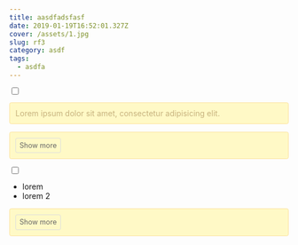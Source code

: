 ```yaml
---
title: aasdfadsfasf
date: 2019-01-19T16:52:01.327Z
cover: /assets/1.jpg
slug: rf3
category: asdf
tags:
  - asdfa
---
```

<style>

.read-more-state {

  display: block;

}



.read-more-target {

  opacity: 0;

  max-height: 0;

  font-size: 0;


}



.read-more-state:checked ~ .read-more-wrap .read-more-target {

  opacity: 1;

  font-size: inherit;

  max-height: 999em;

}



.read-more-state ~ p .read-more-trigger:before {

  content: 'Show more';

}



.read-more-state:checked ~ p .read-more-trigger:before {

  content: 'Show less';

}



.read-more-trigger {

  cursor: pointer;

  display: inline-block;

  padding: 0 .5em;

  color: #666;

  font-size: .9em;

  line-height: 2;

  border: 1px solid #ddd;

  border-radius: .25em;

}



/\* Other style \*/ 

body {

  padding: 2%;

}



p {

  padding: 2%;

  background: #fff9c6;

  color: #c7b27e;

  border: 1px solid #fce29f;

  border-radius: .25em;

}

</style>

<div>

<input type="checkbox" class="read-more-state" id="post-1" />

<p class="read-more-wrap">Lorem ipsum dolor sit amet, consectetur adipisicing elit. <span class="read-more-target">Libero fuga facilis vel consectetur quos sapiente deleniti eveniet dolores tempore eos deserunt officia quis ab? Excepturi vero tempore minus beatae voluptatem!</span></p>

<label for="post-1" class="read-more-trigger"></label>

</div>
<div>

<input type="checkbox" class="read-more-state" id="post-2" />

<ul class="read-more-wrap">
<li>lorem</li>
<li>lorem 2</li>
<li class="read-more-target">lorem 3</li>
<li class="read-more-target">lorem 4</li>
</ul>

<label for="post-2" class="read-more-trigger"></label>

</div>
